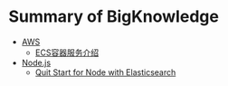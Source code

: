 # Summary of BigKnowledge

* [AWS](AWS/README.md)
  * [ECS容器服务介绍](AWS/ECS_Container_Intro.md)
* [Node.js](Node.js/README.md)
  * [Quit Start for Node with Elasticsearch](Node.js/Node_with_EL.md)
